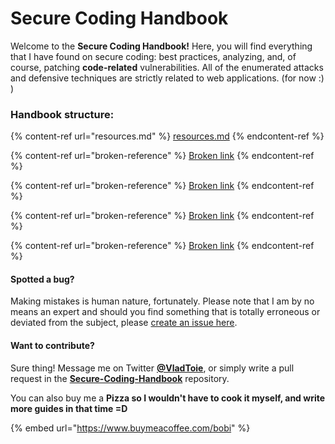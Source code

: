 # Secure Coding Handbook

Welcome to the **Secure Coding Handbook!** Here, you will find everything that I have found on secure coding: best practices, analyzing, and, of course, patching **code-related** vulnerabilities. All of the enumerated attacks and defensive techniques are strictly related to web applications. (for now :) )

### Handbook structure:

{% content-ref url="resources.md" %}
[resources.md](resources.md)
{% endcontent-ref %}

{% content-ref url="broken-reference" %}
[Broken link](broken-reference)
{% endcontent-ref %}

{% content-ref url="broken-reference" %}
[Broken link](broken-reference)
{% endcontent-ref %}

{% content-ref url="broken-reference" %}
[Broken link](broken-reference)
{% endcontent-ref %}

{% content-ref url="broken-reference" %}
[Broken link](broken-reference)
{% endcontent-ref %}

#### Spotted a bug?

Making mistakes is human nature, fortunately. Please note that I am by no means an expert and should you find something that is totally erroneous or deviated from the subject, please [create an issue here](https://github.com/joswha/Secure-Coding-Handbook/issues).&#x20;

#### Want to contribute?

Sure thing! Message me on Twitter [**@VladToie**](https://twitter.com/VladToie), or simply write a pull request in the [**Secure-Coding-Handbook**](https://github.com/joswha/Secure-Coding-Handbook) repository.

You can also buy me a **Pizza so I wouldn't have to cook it myself, and write more guides in that time =D**&#x20;

{% embed url="https://www.buymeacoffee.com/bobi" %}
